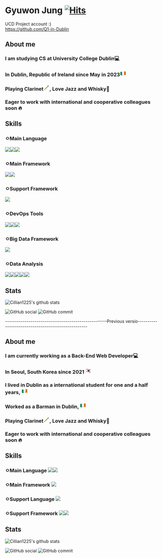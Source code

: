 # Gyuwon Jung [![Hits](https://hits.seeyoufarm.com/api/count/incr/badge.svg?url=https%3A%2F%2Fgithub.com%2FCillian1225%2FCillian1225&count_bg=%2379C83D&title_bg=%23555555&icon=&icon_color=%23E7E7E7&title=hits&edge_flat=false)](https://hits.seeyoufarm.com)

UCD Project account :)  
https://github.com/Q1-in-Dublin

## About me

### I am studying CS at University College Dublin💻

### In Dublin, Republic of Ireland since May in 2023<img src="./ireland.png" width="20px" height="20">

### Playing Clarinet<img src="./clarinet.png" width="20px" height="20px">, Love Jazz and Whisky🥃

### Eager to work with international and cooperative colleagues soon 🔥

## Skills

### ㅇMain Language 
<img src="https://img.shields.io/badge/Python-3776AB?style=for-the-badge&logo=Python&logoColor=white"><img src="https://img.shields.io/badge/Javascript-F7DF1E?style=for-the-badge&logo=JavaScript&logoColor=white"><img src="https://img.shields.io/badge/PHP-777BB4?style=for-the-badge&logo=PHP&logoColor=white">

### ㅇMain Framework 
<img src="https://img.shields.io/badge/Flask-000000?style=for-the-badge&logo=Flask&logoColor=white"><img src="https://img.shields.io/badge/React-61DAFB?style=for-the-badge&logo=React&logoColor=white">

### ㅇSupport Framework 
<img src="https://img.shields.io/badge/Django-092E20?style=for-the-badge&logo=Django&logoColor=white">

### ㅇDevOps Tools
<img src="https://img.shields.io/badge/Docker-2496ED?style=for-the-badge&logo=Docker&logoColor=white"><img src="https://img.shields.io/badge/Kubernetes-326CE5?style=for-the-badge&logo=Kubernetes&logoColor=white"><img src="https://img.shields.io/badge/AWS-232F3E?style=for-the-badge&logo=Amazon-AWS&logoColor=white">

### ㅇBig Data Framework 
<img src="https://img.shields.io/badge/Hadoop-66CCFF?style=for-the-badge&logo=ApacheHadoop&logoColor=white">

### ㅇData Analysis
<img src="https://img.shields.io/badge/NumPy-013243?style=for-the-badge&logo=NumPy&logoColor=white"><img src="https://img.shields.io/badge/Pandas-150458?style=for-the-badge&logo=Pandas&logoColor=white"><img src="https://img.shields.io/badge/scikit--learn-F7931E?style=for-the-badge&logo=scikit-learn&logoColor=white"><img src="https://img.shields.io/badge/Matplotlib-11557C?style=for-the-badge&logo=Matplotlib&logoColor=white"><img src="https://img.shields.io/badge/Seaborn-3776AB?style=for-the-badge&logo=Python&logoColor=white">



## Stats

![Cillian1225's github stats](https://github-readme-stats.vercel.app/api?username=Cillian1225&show_icons=true)

![GitHub social](https://img.shields.io/github/followers/Cillian1225?style=social)
![GitHub commit](https://img.shields.io/github/last-commit/Cillian1225/Cillian1225?style=social)

----------------------------------------------------Previous versio----------------------------------------------------
## About me

### I am currently working as a Back-End Web Developer💻

### In Seoul, South Korea since 2021 <img src="./korea.png" width="20px" height="20">

### I lived in Dublin as a international student for one and a half years, <img src="./ireland.png" width="20px" height="20px">

### Worked as a Barman in Dublin, <img src="./ireland.png" width="20px" height="20px">

### Playing Clarinet<img src="./clarinet.png" width="20px" height="20px">, Love Jazz and Whisky🥃

### Eager to work with international and cooperative colleagues soon 🔥

## Skills

### ㅇMain Language <img src="https://img.shields.io/badge/PHP-777BB4?style=for-the-badge&logo=PHP&logoColor=white"><img src="https://img.shields.io/badge/Javascript-F7DF1E?style=for-the-badge&logo=JavaScript&logoColor=white">

### ㅇMain Framework <img src="https://img.shields.io/badge/Laravel-FF2D20?style=for-the-badge&logo=Laravel&logoColor=white">

### ㅇSupport Language <img src="https://img.shields.io/badge/Python-3776AB?style=for-the-badge&logo=Python&logoColor=white">

### ㅇSupport Framework <img src="https://img.shields.io/badge/React-61DAFB?style=for-the-badge&logo=React&logoColor=white"><img src="https://img.shields.io/badge/Django-092E20?style=for-the-badge&logo=Django&logoColor=white">

## Stats

![Cillian1225's github stats](https://github-readme-stats.vercel.app/api?username=Cillian1225&show_icons=true)

![GitHub social](https://img.shields.io/github/followers/Cillian1225?style=social)
![GitHub commit](https://img.shields.io/github/last-commit/Cillian1225/Cillian1225?style=social)


